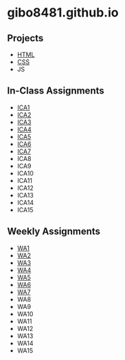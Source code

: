 # gibo8481.github.io

## Projects
* [HTML](https://gibo8481.github.io/html-midterm/page5.html)
* [CSS](https://gibo8481.github.io)
* JS
## In-Class Assignments
* [ICA1](ica/ICA1-boudreau.pdf)
* [ICA2](ica/ICA2-boudreau.pdf)
* [ICA3](https://gibo8481.github.io/ica/ICA3/assets/index.html)
* [ICA4](https://gibo8481.github.io/ica/ICA4/ICA4.html)
* [ICA5](https://gibo8481.github.io/ica/ica5.html)
* [ICA6](https://gibo8481.github.io/ica/ica6/ica6-part1.html)
* [ICA7](https://gibo8481.github.io/ica/ica7/ica7.html)
* ICA8
* ICA9
* ICA10
* ICA11
* ICA12
* ICA13
* ICA14
* ICA15
## Weekly Assignments
* [WA1](https://gibo8481.github.io/wa/wa1.html)
* [WA2](https://gibo8481.github.io/wa/wa2.html)
* [WA3](https://gibo8481.github.io/wa/wa3.html)
* [WA4](https://gibo8481.github.io/wa/wa4.html)
* [WA5](https://gibo8481.github.io/wa/wa5.html)
* [WA6](https://gibo8481.github.io/wa/wa6/wa6.html)
* [WA7](https://gibo8481.github.io/wa/wa7/wa7.html)
* WA8
* WA9
* WA10
* WA11
* WA12
* WA13
* WA14
* WA15
